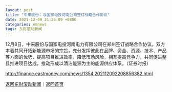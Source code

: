 ```yaml
---
layout: post
title: "中来股份：与国家电投河南公司签订战略合作协议"
date: 2021-12-09 21:26:09 +0800
categories: emnews
tags: 东财滚动新闻
---
```


12月8日，中来股份与国家电投河南电力有限公司在郑州签订战略合作协议。双方本着共同开拓新能源市场的宗旨，充分发挥彼此在品牌、资金、资源、技术、产品等方面的优势，提高项目推进效率，降低市场风险，相互提高竞争力，共同促进整县推进项目达成，推动形成以清洁能源为主的能源供应体系。（证券时报）

<http://finance.eastmoney.com/news/1354,202112092208856382.html>

[返回东财滚动新闻](//finews.withounder.com/emnews/)｜[返回首页](//finews.withounder.com/)